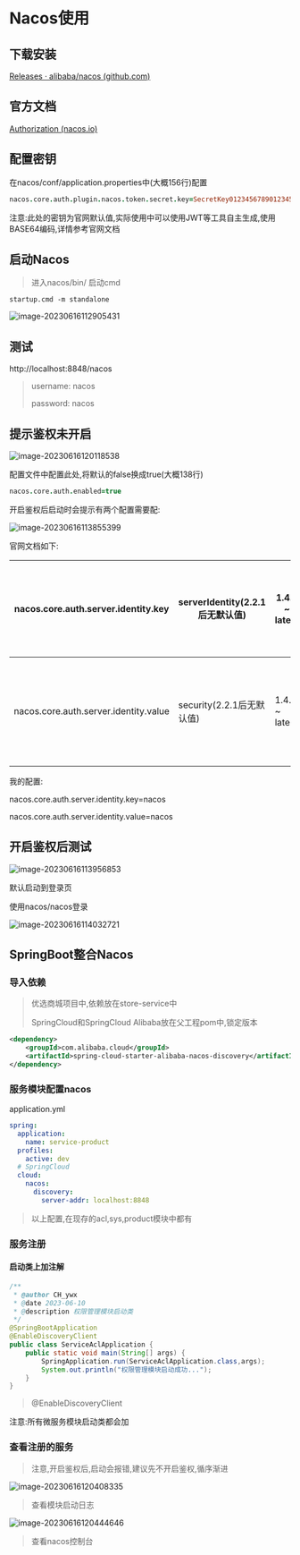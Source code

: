 # Nacos使用

## 下载安装

[Releases · alibaba/nacos (github.com)](https://github.com/alibaba/nacos/releases)

## 官方文档

[Authorization (nacos.io)](https://nacos.io/zh-cn/docs/v2/guide/user/auth.html)

## 配置密钥

在nacos/conf/application.properties中(大概156行)配置

```pro
nacos.core.auth.plugin.nacos.token.secret.key=SecretKey012345678901234567890123456789012345678901234567890123456789
```

注意:此处的密钥为官网默认值,实际使用中可以使用JWT等工具自主生成,使用BASE64编码,详情参考官网文档

## 启动Nacos

> 进入nacos/bin/  启动cmd

```shell
startup.cmd -m standalone
```

![image-20230616112905431](Nacos%E4%BD%BF%E7%94%A8.assets/image-20230616112905431.png)

## 测试

http://localhost:8848/nacos

> username: nacos
>
> password: nacos

## 提示鉴权未开启

![image-20230616120118538](Nacos%E4%BD%BF%E7%94%A8.assets/image-20230616120118538.png)

配置文件中配置此处,将默认的false换成true(大概138行)

```pro
nacos.core.auth.enabled=true
```

开启鉴权后启动时会提示有两个配置需要配:

![image-20230616113855399](Nacos%E4%BD%BF%E7%94%A8.assets/image-20230616113855399.png)

官网文档如下:

| nacos.core.auth.server.identity.key   | serverIdentity(2.2.1后无默认值) | 1.4.1 ~ latest | 用于替换useragent白名单的身份识别key，**使用默认值有安全风险** |
| ------------------------------------- | ------------------------------- | -------------- | ------------------------------------------------------------ |
| nacos.core.auth.server.identity.value | security(2.2.1后无默认值)       | 1.4.1 ~ latest | 用于替换useragent白名单的身份识别value，**使用默认值有安全风险** |

我的配置:

nacos.core.auth.server.identity.key=nacos

nacos.core.auth.server.identity.value=nacos

## 开启鉴权后测试

![image-20230616113956853](Nacos%E4%BD%BF%E7%94%A8.assets/image-20230616113956853.png)

默认启动到登录页

使用nacos/nacos登录

![image-20230616114032721](Nacos%E4%BD%BF%E7%94%A8.assets/image-20230616114032721.png)

## SpringBoot整合Nacos

### 导入依赖

> 优选商城项目中,依赖放在store-service中
>
> SpringCloud和SpringCloud Alibaba放在父工程pom中,锁定版本

```xml
<dependency>
    <groupId>com.alibaba.cloud</groupId>
    <artifactId>spring-cloud-starter-alibaba-nacos-discovery</artifactId>
</dependency>
```

### 服务模块配置nacos

application.yml

```yml
spring:
  application:
    name: service-product
  profiles:
    active: dev
  # SpringCloud
  cloud:
    nacos:
      discovery:
        server-addr: localhost:8848
```

> 以上配置,在现存的acl,sys,product模块中都有

### 服务注册

#### 启动类上加注解

```java
/**
 * @author CH_ywx
 * @date 2023-06-10
 * @description 权限管理模块启动类
 */
@SpringBootApplication
@EnableDiscoveryClient
public class ServiceAclApplication {
    public static void main(String[] args) {
        SpringApplication.run(ServiceAclApplication.class,args);
        System.out.println("权限管理模块启动成功...");
    }
}
```

> @EnableDiscoveryClient

注意:所有微服务模块启动类都会加

### 查看注册的服务

> 注意,开启鉴权后,启动会报错,建议先不开启鉴权,循序渐进

![image-20230616120408335](Nacos%E4%BD%BF%E7%94%A8.assets/image-20230616120408335.png)

> 查看模块启动日志

![image-20230616120444646](Nacos%E4%BD%BF%E7%94%A8.assets/image-20230616120444646.png)

> 查看nacos控制台